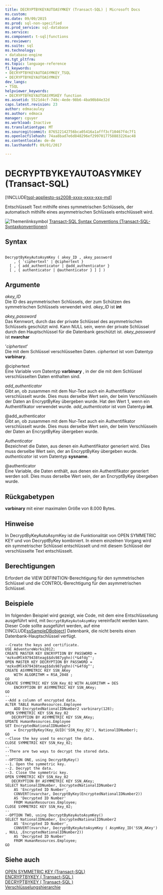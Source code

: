 ```yaml
---
title: DECRYPTBYKEYAUTOASYMKEY (Transact-SQL) | Microsoft Docs
ms.custom: 
ms.date: 09/09/2015
ms.prod: sql-non-specified
ms.prod_service: sql-database
ms.service: 
ms.component: t-sql|functions
ms.reviewer: 
ms.suite: sql
ms.technology:
- database-engine
ms.tgt_pltfrm: 
ms.topic: language-reference
f1_keywords:
- DECRYPTBYKEYAUTOASYMKEY_TSQL
- DECRYPTBYKEYAUTOASYMKEY
dev_langs:
- TSQL
helpviewer_keywords:
- DECRYPTBYKEYAUTOASYMSKEY function
ms.assetid: 5521d4cf-740c-4ede-98b6-4ba90b84e32d
caps.latest.revision: 23
author: edmacauley
ms.author: edmaca
manager: cguyer
ms.workload: Inactive
ms.translationtype: MT
ms.sourcegitcommit: 876522142756bca05416a1afff3cf10467f4c7f1
ms.openlocfilehash: 74aa8bad7e6d848296ef2997017758883226ac48
ms.contentlocale: de-de
ms.lasthandoff: 09/01/2017

---
```

# <a name="decryptbykeyautoasymkey-transact-sql"></a>DECRYPTBYKEYAUTOASYMKEY (Transact-SQL)
[!INCLUDE[tsql-appliesto-ss2008-xxxx-xxxx-xxx-md](../../includes/tsql-appliesto-ss2008-xxxx-xxxx-xxx-md.md)]

  Entschlüsselt Text mithilfe eines symmetrischen Schlüssels, der automatisch mithilfe eines asymmetrischen Schlüssels entschlüsselt wird.  
  
 ![Themenlinksymbol](../../database-engine/configure-windows/media/topic-link.gif "Topic link icon") [Transact-SQL Syntax Conventions (Transact-SQL-Syntaxkonventionen)](../../t-sql/language-elements/transact-sql-syntax-conventions-transact-sql.md)  
  
## <a name="syntax"></a>Syntax  
  
```  
  
DecryptByKeyAutoAsymKey ( akey_ID , akey_password   
    , { 'ciphertext' | @ciphertext }  
  [ , { add_authenticator | @add_authenticator }   
  [ , { authenticator | @authenticator } ] ] )  
```  
  
## <a name="arguments"></a>Argumente  
 *akey_ID*  
 Die ID des asymmetrischen Schlüssels, der zum Schützen des symmetrischen Schlüssels verwendet wird. *akey_ID* ist **int**  
  
 *akey_password*  
 Das Kennwort, durch das der private Schlüssel des asymmetrischen Schlüssels geschützt wird. Kann NULL sein, wenn der private Schlüssel durch den Hauptschlüssel für die Datenbank geschützt ist. *akey_password* ist **nvarchar**  
  
 '*ciphertext*'  
 Die mit dem Schlüssel verschlüsselten Daten. *ciphertext* ist vom Datentyp **varbinary**.  
  
 @ciphertext  
 Eine Variable vom Datentyp **varbinary** , in der die mit dem Schlüssel verschlüsselten Daten enthalten sind.  
  
 *add_authenticator*  
 Gibt an, ob zusammen mit dem Nur-Text auch ein Authentifikator verschlüsselt wurde. Dies muss derselbe Wert sein, der beim Verschlüsseln der Daten an EncryptByKey übergeben wurde. Hat den Wert 1, wenn ein Authentifikator verwendet wurde. *add_authenticator* ist vom Datentyp **int**.  
  
 @add_authenticator  
 Gibt an, ob zusammen mit dem Nur-Text auch ein Authentifikator verschlüsselt wurde. Dies muss derselbe Wert sein, der beim Verschlüsseln der Daten an EncryptByKey übergeben wurde.  
  
 *Authenticator*  
 Bezeichnet die Daten, aus denen ein Authentifikator generiert wird. Dies muss derselbe Wert sein, der an EncryptByKey übergeben wurde. *authenticator* ist vom Datentyp **sysname**.  
  
 @authenticator  
 Eine Variable, die Daten enthält, aus denen ein Authentifikator generiert werden soll. Dies muss derselbe Wert sein, der an EncryptByKey übergeben wurde.  
  
## <a name="return-types"></a>Rückgabetypen  
 **varbinary** mit einer maximalen Größe von 8.000 Bytes.  
  
## <a name="remarks"></a>Hinweise  
 In DecryptByKeyAutoAsymKey ist die Funktionalität von OPEN SYMMETRIC KEY und von DecryptByKey kombiniert. In einem einzelnen Vorgang wird ein symmetrischer Schlüssel entschlüsselt und mit diesem Schlüssel der verschlüsselte Text entschlüsselt.  
  
## <a name="permissions"></a>Berechtigungen  
 Erfordert die VIEW DEFINITION-Berechtigung für den symmetrischen Schlüssel und die CONTROL-Berechtigung für den asymmetrischen Schlüssel.  
  
## <a name="examples"></a>Beispiele  
 Im folgenden Beispiel wird gezeigt, wie Code, mit dem eine Entschlüsselung ausgeführt wird, mit `DecryptByKeyAutoAsymKey` vereinfacht werden kann. Dieser Code sollte ausgeführt werden, auf eine [!INCLUDE[ssSampleDBobject](../../includes/sssampledbobject-md.md)] Datenbank, die nicht bereits einen Datenbank-Hauptschlüssel verfügt.  
  
```  
--Create the keys and certificate.  
USE AdventureWorks2012;  
CREATE MASTER KEY ENCRYPTION BY PASSWORD = 'mzkvdMlk979438teag$$ds987yghn)(*&4fdg^';  
OPEN MASTER KEY DECRYPTION BY PASSWORD = 'mzkvdMlk979438teag$$ds987yghn)(*&4fdg^';  
CREATE ASYMMETRIC KEY SSN_AKey   
    WITH ALGORITHM = RSA_2048 ;   
GO  
CREATE SYMMETRIC KEY SSN_Key_02 WITH ALGORITHM = DES  
    ENCRYPTION BY ASYMMETRIC KEY SSN_AKey;  
GO  
--  
--Add a column of encrypted data.  
ALTER TABLE HumanResources.Employee  
    ADD EncryptedNationalIDNumber2 varbinary(128);   
OPEN SYMMETRIC KEY SSN_Key_02  
   DECRYPTION BY ASYMMETRIC KEY SSN_AKey;  
UPDATE HumanResources.Employee  
SET EncryptedNationalIDNumber2  
    = EncryptByKey(Key_GUID('SSN_Key_02'), NationalIDNumber);  
GO  
--Close the key used to encrypt the data.  
CLOSE SYMMETRIC KEY SSN_Key_02;  
--  
--There are two ways to decrypt the stored data.  
--  
--OPTION ONE, using DecryptByKey()  
--1. Open the symmetric key.  
--2. Decrypt the data.  
--3. Close the symmetric key.  
OPEN SYMMETRIC KEY SSN_Key_02  
   DECRYPTION BY ASYMMETRIC KEY SSN_AKey;  
SELECT NationalIDNumber, EncryptedNationalIDNumber2    
    AS 'Encrypted ID Number',  
    CONVERT(nvarchar, DecryptByKey(EncryptedNationalIDNumber2))   
    AS 'Decrypted ID Number'  
    FROM HumanResources.Employee;  
CLOSE SYMMETRIC KEY SSN_Key_02;  
--  
--OPTION TWO, using DecryptByKeyAutoAsymKey()  
SELECT NationalIDNumber, EncryptedNationalIDNumber2   
    AS 'Encrypted ID Number',  
    CONVERT(nvarchar, DecryptByKeyAutoAsymKey ( AsymKey_ID('SSN_AKey') , NULL ,EncryptedNationalIDNumber2))   
    AS 'Decrypted ID Number'  
    FROM HumanResources.Employee;  
GO  
```  
  
## <a name="see-also"></a>Siehe auch  
 [OPEN SYMMETRIC KEY &#40;Transact-SQL&#41;](../../t-sql/statements/open-symmetric-key-transact-sql.md)   
 [ENCRYPTBYKEY &#40; Transact-SQL &#41;](../../t-sql/functions/encryptbykey-transact-sql.md)   
 [DECRYPTBYKEY &#40; Transact-SQL &#41;](../../t-sql/functions/decryptbykey-transact-sql.md)   
 [Verschlüsselungshierarchie](../../relational-databases/security/encryption/encryption-hierarchy.md)  
  
  

